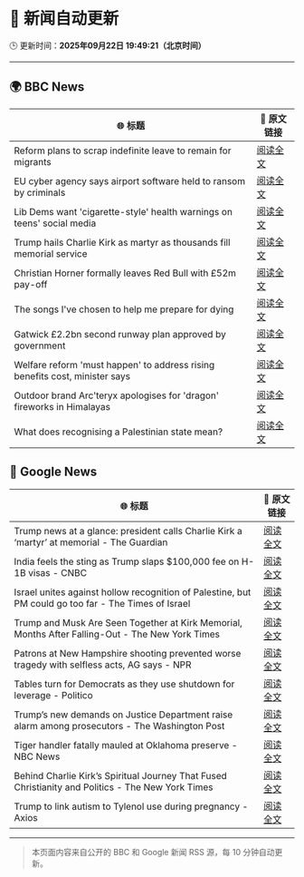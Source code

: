 # 🧠 新闻自动更新

🕒 更新时间：**2025年09月22日 19:49:21（北京时间）**

---

## 🌍 BBC News

| 🌐 标题 | 🔗 原文链接 |
|--------|-------------|
| Reform plans to scrap indefinite leave to remain for migrants | [阅读全文](https://www.bbc.com/news/articles/c930xypxpqpo?at_medium=RSS&at_campaign=rss) |
| EU cyber agency says airport software held to ransom by criminals | [阅读全文](https://www.bbc.com/news/articles/cqjeej85452o?at_medium=RSS&at_campaign=rss) |
| Lib Dems want 'cigarette-style' health warnings on teens' social media | [阅读全文](https://www.bbc.com/news/articles/cp3vdw7wv2go?at_medium=RSS&at_campaign=rss) |
| Trump hails Charlie Kirk as martyr as thousands fill memorial service | [阅读全文](https://www.bbc.com/news/articles/ckgee0x9p40o?at_medium=RSS&at_campaign=rss) |
| Christian Horner formally leaves Red Bull with £52m pay-off | [阅读全文](https://www.bbc.com/sport/formula1/articles/c147p0z1r1po?at_medium=RSS&at_campaign=rss) |
| The songs I've chosen to help me prepare for dying | [阅读全文](https://www.bbc.com/news/articles/c3e7n40vyx2o?at_medium=RSS&at_campaign=rss) |
| Gatwick £2.2bn second runway plan approved by government | [阅读全文](https://www.bbc.com/news/articles/c9v7rz24z23o?at_medium=RSS&at_campaign=rss) |
| Welfare reform 'must happen' to address rising benefits cost, minister says | [阅读全文](https://www.bbc.com/news/articles/ckg3jl0ylkyo?at_medium=RSS&at_campaign=rss) |
| Outdoor brand Arc'teryx apologises for 'dragon' fireworks in Himalayas | [阅读全文](https://www.bbc.com/news/articles/c1eddw19042o?at_medium=RSS&at_campaign=rss) |
| What does recognising a Palestinian state mean? | [阅读全文](https://www.bbc.com/news/articles/cvgp5z1vvj5o?at_medium=RSS&at_campaign=rss) |

## 📰 Google News

| 🌐 标题 | 🔗 原文链接 |
|--------|-------------|
| Trump news at a glance: president calls Charlie Kirk a ‘martyr’ at memorial - The Guardian | [阅读全文](https://news.google.com/rss/articles/CBMikgFBVV95cUxNbXVwSEpoNkVoVzdWZW1Zd3JzdG1aSUhYUHZwcWw3OWsxaUM2eDlob0NMdlZPTzVGT2NQZjE3THB1T0ZUYzFzclRRVVh0RC1CSTk0a1VDenhPSVB2djE3ZU5nMEZINWMxdlZzd1VvTm5BTnp6b1FPNlRMZFpvelRRb0sxLWV4YXZJZG5oSUtnUHZGdw?oc=5) |
| India feels the sting as Trump slaps $100,000 fee on H-1B visas - CNBC | [阅读全文](https://news.google.com/rss/articles/CBMimwFBVV95cUxNbzVNLXg0ZE1Ob28za1BSRUlYc3pIcDhNWjRhalFxT05oNVQ5VEI2Tm40LWUzbW5OYVRvdFduOGlUVjlGTWhKMHlzanlwZXZHTnY2UF83cmJDc3VzT3FydFlJZElOcGZoZ19xNF9kNVNaWmlxSGZmV0hxT191aWlsVDdjUk1pRjhJQ2M1a2pwQXlNQ0tFaEMydXM3WdIBoAFBVV95cUxNc1FaYlh3eWFpakRuRFBfUXJ0ajBGWTYzNGxpQjlxN3VKc1hBVi1DVzBNWmx4VEFnNy1DcUhEbU9xS1NjTC15VGJNNkEzbnNfS1hTbWRsRzlRVG0ySXc0SzVEcUhIZ0VIbVZfWmZCc0p3Z3k0UU9HRnIxcmNYcGpRYi1KYkdVRnFsVklYVW5vX1RsbDVlZzZNcVkwbUFIVnQx?oc=5) |
| Israel unites against hollow recognition of Palestine, but PM could go too far - The Times of Israel | [阅读全文](https://news.google.com/rss/articles/CBMiqAFBVV95cUxNUWUwd1pjQjhRbVlXR0p1cFZrV3dPelU2Y1dyVllRZEpfODdLMlZsZ09pUDJUZDJON1dwN25YM2c5eVRaazlrLWJHc2swX0Q5elRDX21Zek9DNWR3TFB4bzRXclZmY3VXd2QxZ1ZBVnVXY0Q1bGo0VUZrc3o1RG9jQTNObXl0dlZMM09HX2Q2RHRyWHFiVGs4T1BpdjdpeFFCTkxPbk14NWLSAa4BQVVfeXFMUC1wZEpLLXF5c0pyaU81RXBfTVhSclBzdXRQdDc0OFBnQm1GTGh0M211SlpHZGY3c1pXRERvZnRVWmo0WHJGU01fM0hhTnhRTENIVmJzbzVfQVJJNDM5NktXZGVxVXJYNE9veEZobDZiY3NWVkw2SzN3cWRTWDJjZnJWZFRWQXo5NXg2QktobU00akpoNENaTlhHR3RKQVZ3eTMyYlZqMlhrbG1wV0hR?oc=5) |
| Trump and Musk Are Seen Together at Kirk Memorial, Months After Falling-Out - The New York Times | [阅读全文](https://news.google.com/rss/articles/CBMiggFBVV95cUxQWjktbWJUa3FoNlRFb3NkN1MyV19Mdnd2dVdIeHFIMWI1WEJuYjlXZ1pPVkpYcUdPbWdwQjhvRXYxSEJ0NTNhSm5tQW81QXdfYXgxSFlmU1FscVpXUUVPY3cyQW0yd2VQWlBjQTNWNWhVdUhNWlNPTDEwVWx0ajRVTWNn?oc=5) |
| Patrons at New Hampshire shooting prevented worse tragedy with selfless acts, AG says - NPR | [阅读全文](https://news.google.com/rss/articles/CBMigAFBVV95cUxPRm9pdGlrSW1TemcyMFBQUTUtcjVSMi1MbjJaZkRpOXg3cEt5UG1yV1R1SlotNnliY1I2OWFHWHk1b2djUVdJQV9lSFcxUXFRdnQ0LUwwWllGTmNrSHVsT2FuZkY2d1hMRzZmMzZhazM3R3NfbWQyWFpTZ0N4X0k0Uw?oc=5) |
| Tables turn for Democrats as they use shutdown for leverage - Politico | [阅读全文](https://news.google.com/rss/articles/CBMigwFBVV95cUxOMENkRHIySFVGWHNybVVoLU1kUklXQkVHa0F1NFFxVVpualJlRzByUVVCZ2xUOXhpMVB3VkZMVmRNVDBGY1lURUJzX3dGdVJITVlYb1Q2b0NOQktVQXVxUXA5bEtQSnd2N2o4QUlqNUFtSUs0ZXg2dUh1T095bWhlaXJ6NA?oc=5) |
| Trump’s new demands on Justice Department raise alarm among prosecutors - The Washington Post | [阅读全文](https://news.google.com/rss/articles/CBMinwFBVV95cUxNcnBRY0JmM0FvLXZDUDlPYWItZkZtMnFDb2lNdGNFRFRySUM4bDl0UnM5YkpDZmM4NTRLSDRiei12RXE0QXF6V0FqUjdNZ25TTzRSWHBGQXAyLTZPcnFKbm4tc1VRSVRrenM3T0VxelBuM0JWckw3QWhCQmVGV051WFJ4VGoxWXhsR3kzREZlTzd4YV9KWjZLajZKMlp3d3c?oc=5) |
| Tiger handler fatally mauled at Oklahoma preserve - NBC News | [阅读全文](https://news.google.com/rss/articles/CBMijwFBVV95cUxQdV9aZW0zYktOZHozTGZCWXNjYUhhUzFuNC1XVHVfQ0tXc3RtU1JxXy1RWDdpeG9yck02UjVNYkE0RndrbTJlR3hVQWI2NTM2d3ZsWHJJYmZSUlh5VG5vQ3RyNGhkUWV4QlEzVXNtb3pIR3VvWkhOMF9ubnE3dkx4a0g2dU5wc0VDMmtHeEZDc9IBVkFVX3lxTE9rS241ejMxXzhDbEpwMVc5bjY4YTFidEZObVY0TU9sNmlYNDBtMnZVZ2lqNXNSaXZHNXowRHktUEszSnBRSUc3UHlxbVROT2U1RjFYU3FB?oc=5) |
| Behind Charlie Kirk’s Spiritual Journey That Fused Christianity and Politics - The New York Times | [阅读全文](https://news.google.com/rss/articles/CBMihwFBVV95cUxOaDJ5VHJMb19ZalRkb1hRWWlzWGpyVi1XcnB3UGJFcGdqYjItTm5sRFpoVUhCOVYzcDYwck0ycnVsZHdYRGh6cU1yT1hWcUFOU2V2d01LZ0Q4RnVxdHhnYjlhSTJETkJrQUViOURrZUNNM1hZOWI0dHg4aGc5QksySmd5TWtrTE0?oc=5) |
| Trump to link autism to Tylenol use during pregnancy - Axios | [阅读全文](https://news.google.com/rss/articles/CBMidEFVX3lxTE5nYUx4cVlYemFCdDVHM2hoc2RYVWQ1N3hmd2l5V0w1TlBHLXFRTm1pZ1VWcmxMMk50bE91WjhBLUJpeDRYMGFuc21iU2pIQlRzYThfcDhwb1RZY3F0R3c1dTNBYWdjeVl1YkFpQjVSaXdZaklN?oc=5) |

---
> 本页面内容来自公开的 BBC 和 Google 新闻 RSS 源，每 10 分钟自动更新。